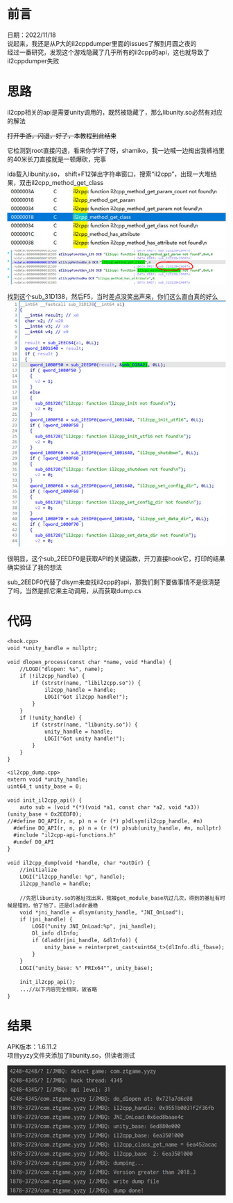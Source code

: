 # 前言
日期：2022/11/18  
说起来，我还是从P大的il2cppdumper里面的issues了解到月圆之夜的  
经过一番研究，发现这个游戏隐藏了几乎所有的il2cpp的api，这也就导致了il2cppdumper失败  

# 思路
il2cpp相关的api是需要unity调用的，既然被隐藏了，那么libunity.so必然有对应的解法  
  
~~打开手游，闪退，好了，本教程到此结束~~
  
它检测到root直接闪退，看来你学坏了呀，shamiko，我一边喊一边掏出我裤裆里的40米长刀直接就是一顿爆砍，完事  
  
ida载入libunity.so， shift+F12弹出字符串窗口，搜索“il2cpp”，出现一大堆结果，双击il2cpp_method_get_class  
![image](img/yyzy/02.jpg)  
![image](img/yyzy/03.jpg)  
    
找到这个sub_31D138，然后F5，当时差点没笑出声来，你们这么直白真的好么
![image](img/yyzy/04.jpg)
    
很明显，这个sub_2EEDF0是获取API的关键函数，开刀直接hook它，打印的结果确实验证了我的想法

sub_2EEDF0代替了dlsym来查找il2cpp的api，那我们剩下要做事情不是很清楚了吗，当然是抓它来主动调用，从而获取dump.cs

# 代码
```
<hook.cpp>
void *unity_handle = nullptr;

void dlopen_process(const char *name, void *handle) {
    //LOGD("dlopen: %s", name);
    if (!il2cpp_handle) {
        if (strstr(name, "libil2cpp.so")) {
            il2cpp_handle = handle;
            LOGI("Got il2cpp handle!");
        } 
    }
    if (!unity_handle) {
        if (strstr(name, "libunity.so")) {
            unity_handle = handle;
            LOGI("Got unity handle!");
        } 
    }
}

```
  
```
<il2cpp_dump.cpp>
extern void *unity_handle;
uint64_t unity_base = 0;

void init_il2cpp_api() {
    auto sub = (void *(*)(void *a1, const char *a2, void *a3)) (unity_base + 0x2EEDF0);
//#define DO_API(r, n, p) n = (r (*) p)dlsym(il2cpp_handle, #n)
  #define DO_API(r, n, p) n = (r (*) p)sub(unity_handle, #n, nullptr)
  #include "il2cpp-api-functions.h"
  #undef DO_API
}

void il2cpp_dump(void *handle, char *outDir) {
    //initialize
    LOGI("il2cpp_handle: %p", handle);
    il2cpp_handle = handle;
  
    //先把libunity.so的基址找出来，我被get_module_base坑过几次，得到的基址有时候是错的，怕了怕了，还是dladdr最稳
    void *jni_handle = dlsym(unity_handle, "JNI_OnLoad");
    if (jni_handle) {
        LOGI("unity JNI_OnLoad:%p", jni_handle);
        Dl_info dlInfo;
        if (dladdr(jni_handle, &dlInfo)) {
            unity_base = reinterpret_cast<uint64_t>(dlInfo.dli_fbase);
        }
    }
    LOGI("unity_base: %" PRIx64"", unity_base);

    init_il2cpp_api();
    ...//以下内容完全相同，故省略
}

```

# 结果
  APK版本：1.6.11.2  
  项目yyzy文件夹添加了libunity.so，供读者测试
  
  ![image](img/yyzy/01.jpg)
